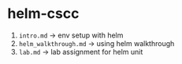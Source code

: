 # helm-cscc

1. `intro.md` -> env setup with helm
2. `helm_walkthrough.md` -> using helm walkthrough
3. `lab.md` -> lab assignment for helm unit
